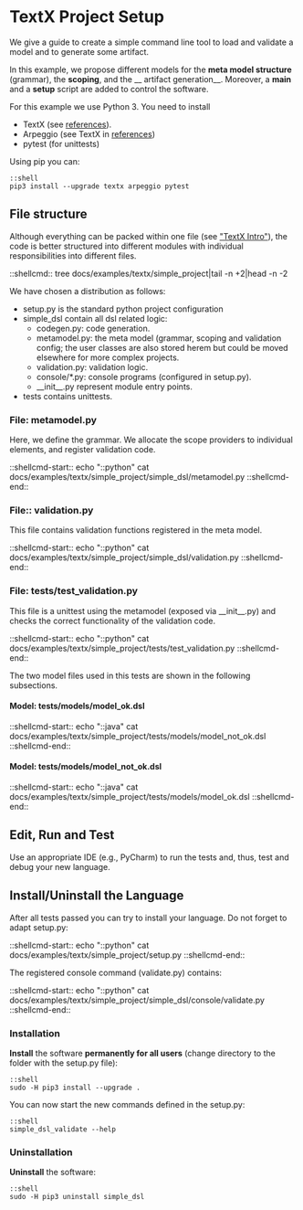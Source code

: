 # TextX Project Setup

We give a guide to create a simple
command line tool to load and validate a
model and to generate some artifact.

In this example, we propose different models for
the __meta model structure__ (grammar), the __scoping__,
and the __ artifact generation__. Moreover, a 
__main__ and a __setup__ script are added to control
the software.

For this example we use Python 3. You need to install 

  * TextX (see [references](references.md)).
  * Arpeggio (see TextX in [references](references.md))
  * pytest (for unittests)

Using pip you can:

    ::shell
    pip3 install --upgrade textx arpeggio pytest

## File structure

Although everything can be packed within one file
(see ["TextX Intro"](textx_intro.md)), the code
is better structured into different modules 
with individual responsibilities into different files.

::shellcmd:: tree docs/examples/textx/simple_project|tail -n +2|head -n -2

We have chosen a distribution as follows:

 * setup.py is the standard python project configuration
 * simple_dsl contain all dsl related logic:
    * codegen.py: code generation.
    * metamodel.py: the meta model (grammar, scoping and validation config;
      the user classes are also stored herem but could be moved
      elsewhere for more complex projects.   
    * validation.py: validation logic.
    * console/*.py: console programs (configured in setup.py).
    * \_\_init\_\_.py represent module entry points.
  * tests contains unittests.

### File: metamodel.py

Here, we define the grammar. We allocate the scope providers to
individual elements, and register validation code.

::shellcmd-start:: 
echo "::python"
cat docs/examples/textx/simple_project/simple_dsl/metamodel.py
::shellcmd-end:: 

### File:: validation.py

This file contains validation functions registered in the meta model.

::shellcmd-start:: 
echo "::python"
cat docs/examples/textx/simple_project/simple_dsl/validation.py
::shellcmd-end:: 

### File: tests/test_validation.py

This file is a unittest using the metamodel 
(exposed via \_\_init\_\_.py) and checks the
correct functionality of the validation code.

::shellcmd-start:: 
echo "::python"
cat docs/examples/textx/simple_project/tests/test_validation.py
::shellcmd-end:: 

The two model files used in this tests are shown in the following 
subsections.

#### Model: tests/models/model_ok.dsl

::shellcmd-start:: 
echo "::java"
cat docs/examples/textx/simple_project/tests/models/model_not_ok.dsl
::shellcmd-end:: 

#### Model: tests/models/model_not_ok.dsl

::shellcmd-start:: 
echo "::java"
cat docs/examples/textx/simple_project/tests/models/model_ok.dsl
::shellcmd-end:: 

## Edit, Run and Test

Use an appropriate IDE (e.g., PyCharm) to run the tests and, thus, test and debug your 
new language.

## Install/Uninstall the Language

After all tests passed you can try to install your language.
Do not forget to adapt setup.py:

::shellcmd-start:: 
echo "::python"
cat docs/examples/textx/simple_project/setup.py
::shellcmd-end:: 

The registered console command (validate.py) contains:

::shellcmd-start:: 
echo "::python"
cat docs/examples/textx/simple_project/simple_dsl/console/validate.py
::shellcmd-end:: 

### Installation
__Install__ the software __permanently for all users__ (change directory
to the folder with the setup.py file):

    ::shell
    sudo -H pip3 install --upgrade .

You can now start the new commands defined in the setup.py: 

    ::shell
    simple_dsl_validate --help

### Uninstallation
__Uninstall__ the software:

    ::shell
    sudo -H pip3 uninstall simple_dsl


